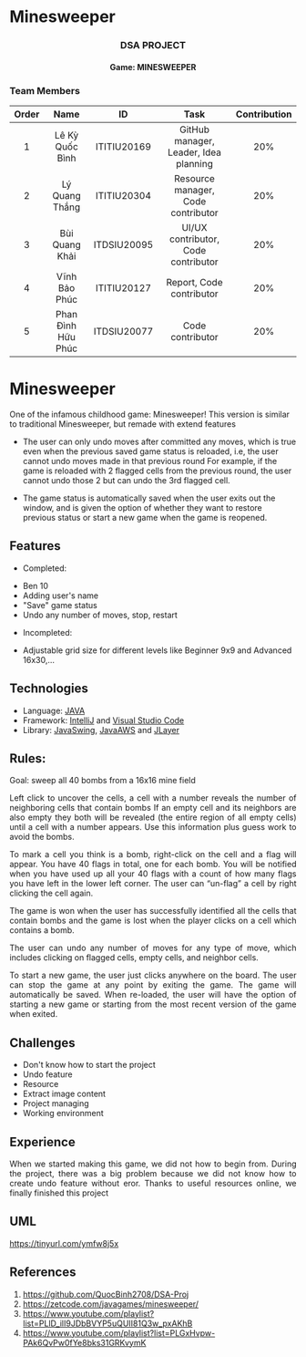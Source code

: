 # Minesweeper
<h3 align="center">DSA PROJECT</h3>
<h4 align="center">Game: MINESWEEPER</h4>

### Team Members

| Order |        Name        |     ID      |                          Task                           | Contribution |
|:-----:|:------------------:|:-----------:|:-------------------------------------------------------:|:------------:|
|   1   |  Lê Kỳ Quốc Bình   | ITITIU20169 | GitHub manager, Leader, Idea planning |     20%      |
|   2   |   Lý Quang Thắng   | ITITIU20304 |      Resource manager, Code contributor      |     20%      |
|   3   |   Bùi Quang Khải   | ITDSIU20095 |  UI/UX contributor, Code contributor  |     20%      |
|   4   |   Vĩnh Bảo Phúc    | ITITIU20127 |                Report, Code contributor                 |     20%      |
|   5   | Phan Đình Hữu Phúc | ITDSIU20077 |                    Code contributor                     |     20%      |

[//]: # (>>>>>>> 8333ba75931d407698e634ba254617263efbf8fe)


<!-- ABOUT THE PROJECT -->     
# Minesweeper 

One of the infamous childhood game: Minesweeper!
This version is similar to traditional Minesweeper, but remade with extend features


- The user can only undo moves after committed any moves, which is true even when the previous 
saved game status is reloaded, i.e, the user cannot undo moves made in that previous round 
For example, if the game is reloaded with 2 flagged cells from the previous round, the user cannot undo those 2 but can undo the 3rd flagged cell. 

- The game status is automatically saved when the user exits out the window, and is given the option of 
whether they want to restore previous status or start a new game when the game is reopened.

<!-- FEATURES -->
## Features

- Completed:
+ Ben 10
+ Adding user's name
+ "Save" game status
+ Undo any number of moves, stop, restart
- Incompleted:
+ Adjustable grid size for different levels like Beginner 9x9 and Advanced 16x30,...

## Technologies

- Language: [JAVA](https://www.java.com/en/)
- Framework: [IntelliJ](https://www.jetbrains.com/idea/) and [Visual Studio Code](https://code.visualstudio.com)
- Library: [JavaSwing](https://en.wikipedia.org/wiki/Swing_(Java)), [JavaAWS](https://en.wikipedia.org/wiki/Abstract_Window_Toolkit) and [JLayer](https://github.com/umjammer/jlayer)

## Rules: 
<div style="text-align:justify">
Goal: sweep all 40 bombs from a 16x16 mine field

Left click to uncover the cells, a cell with a number reveals the number of neighboring cells that contain bombs
If an empty cell and its neighbors are also empty they both will be revealed (the entire region of all empty cells) until a cell with a number appears. Use this information plus guess work to avoid the bombs. 

To mark a cell you think is a bomb, right-click on the cell and a flag will appear. You have 40 flags in total, one for each bomb. You will be notified when you have used up all your 40 flags with a count of how many flags you have left in the lower left corner. The user can “un-flag” a cell by right clicking the cell again. 

The game is won when the user has successfully identified all the cells that contain bombs and the game is lost when the player clicks on a cell which contains a bomb. 

The user can undo any number of moves for any type of move, which includes clicking on flagged cells, empty cells, and neighbor cells. 

To start a new game, the user just clicks anywhere on the board. The user can stop the game at any point by exiting the game. The game will automatically be saved. When re-loaded, the user will have the option of starting a new game or starting from the most recent version of the game when exited.

<!-- CHALLENGES -->
## Challenges

- Don't know how to start the project
- Undo feature
- Resource 
- Extract image content
- Project managing
- Working environment
  <br />

## Experience
<div style="text-align:justify">
When we started making this game, we did not how to begin from. During the project, there was a big problem because we did not know how to create undo feature without eror. Thanks to useful resources online, we finally finished this project
</div>

## UML
https://tinyurl.com/ymfw8j5x

## References

1. https://github.com/QuocBinh2708/DSA-Proj
2. https://zetcode.com/javagames/minesweeper/
3. https://www.youtube.com/playlist?list=PLlD_ilI9JDbBVYP5uQUII81Q3w_pxAKhB
4. https://www.youtube.com/playlist?list=PLGxHvpw-PAk6QvPw0fYe8bks31GRKvymK
